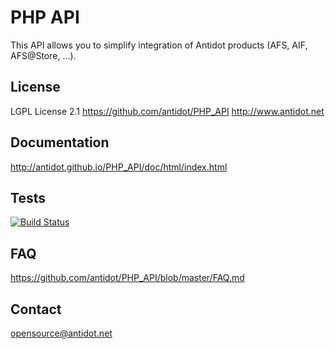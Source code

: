 PHP API
=======

This API allows you to simplify integration of Antidot products (AFS, AIF, AFS@Store, ...).

License
-------

LGPL License 2.1
https://github.com/antidot/PHP_API
http://www.antidot.net


Documentation
-------------

http://antidot.github.io/PHP_API/doc/html/index.html


Tests
------

[![Build Status](https://travis-ci.org/antidot/PHP_API.png?branch=master)](https://travis-ci.org/antidot/PHP_API)


FAQ
---

https://github.com/antidot/PHP_API/blob/master/FAQ.md


Contact
-------

opensource@antidot.net
